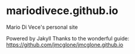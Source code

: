 # mariodivece.github.io
Mario Di Vece's personal site

Powered by Jakyll
Thanks to the wonderful guide: https://github.com/jmcglone/jmcglone.github.io

